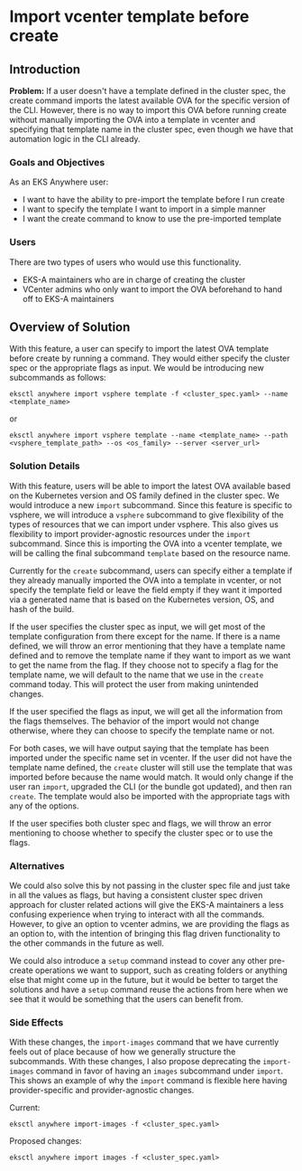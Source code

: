 # Import vcenter template before create

## Introduction

**Problem:** If a user doesn't have a template defined in the cluster spec, the create command 
imports the latest available OVA for the specific version of the CLI. However, there is no way
to import this OVA before running create without manually importing the OVA into a template
in vcenter and specifying that template name in the cluster spec, even though we have that 
automation logic in the CLI already. 

### Goals and Objectives

As an EKS Anywhere user:

* I want to have the ability to pre-import the template before I run create
* I want to specify the template I want to import in a simple manner
* I want the create command to know to use the pre-imported template

### Users

There are two types of users who would use this functionality. 

* EKS-A maintainers who are in charge of creating the cluster
* VCenter admins who only want to import the OVA beforehand to hand off to EKS-A maintainers


## Overview of Solution

With this feature, a user can specify to import the latest OVA template before create by
running a command. They would either specify the cluster spec or the appropriate flags as input. 
We would be introducing new subcommands as follows:

```
eksctl anywhere import vsphere template -f <cluster_spec.yaml> --name <template_name>
```
or
```
eksctl anywhere import vsphere template --name <template_name> --path <vsphere_template_path> --os <os_family> --server <server_url> 
```

### Solution Details

With this feature, users will be able to import the latest OVA available based on the Kubernetes version
and OS family defined in the cluster spec. We would introduce a new 
`import` subcommand. Since this feature is specific to vsphere, we will introduce a `vsphere` 
subcommand to give flexibility of the types of resources that we can import under 
vsphere. This also gives us flexibility to import provider-agnostic resources under the `import`
subcommand. Since this is importing the OVA into a vcenter template, we will be calling
the final subcommand `template` based on the resource name. 

Currently for the `create` subcommand, users can specify either a template if they already
manually imported the OVA into a template in vcenter, or not specify the template field or leave the
field empty if they want it imported via a generated name that is based on the Kubernetes
version, OS, and hash of the build. 

If the user specifies the cluster spec as input, we will get most of the template configuration
from there except for the name. If there is a name defined, we will throw an error mentioning
that they have a template name defined and to remove the template name if they want to import as
we want to get the name from the flag. If they choose not to specify a flag for the template name,
we will default to the name that we use in the `create` command today. This will protect the user from
making unintended changes. 

If the user specified the flags as input, we will get all the information from the flags themselves.
The behavior of the import would not change otherwise, where they can choose to specify the template 
name or not. 

For both cases, we will have output saying that the template has been imported under the 
specific name set in vcenter. If the user did not have the template name defined, the `create`
cluster will still use the template that was imported before because the name would match.
It would only change if the user ran `import`, upgraded the CLI (or the bundle got updated), and then 
ran `create`. The template would also be imported with the appropriate tags with any of the options.

If the user specifies both cluster spec and flags, we will throw an error mentioning to choose
whether to specify the cluster spec or to use the flags.

### Alternatives

We could also solve this by not passing in the cluster spec file and just take in all the values
as flags, but having a consistent cluster spec driven approach for cluster related actions
will give the EKS-A maintainers a less confusing experience when trying to interact with all the commands.
However, to give an option to vcenter admins, we are providing the flags as an option to, with the intention
of bringing this flag driven functionality to the other commands in the future as well.

We could also introduce a `setup` command instead to cover any other pre-create operations
we want to support, such as creating folders or anything else that might come up in the
future, but it would be better to target the solutions and have a `setup` command reuse
the actions from here when we see that it would be something that the users can benefit from.

### Side Effects

With these changes, the `import-images` command that we have currently feels out of place because
of how we generally structure the subcommands. With these changes, I also propose deprecating the 
`import-images` command in favor of having an `images` subcommand under `import`. This shows an 
example of why the `import` command is flexible here having provider-specific and 
provider-agnostic changes.

Current:
```
eksctl anywhere import-images -f <cluster_spec.yaml>
```

Proposed changes:
```
eksctl anywhere import images -f <cluster_spec.yaml>
```